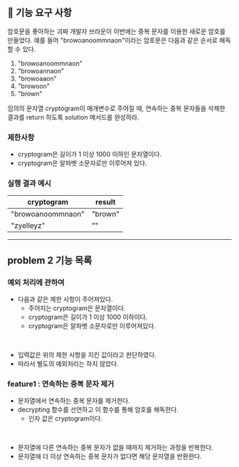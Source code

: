 ## 🚀 기능 요구 사항

암호문을 좋아하는 괴짜 개발자 브라운이 이번에는 중복 문자를 이용한 새로운 암호를 만들었다. 예를 들어 "browoanoommnaon"이라는 암호문은 다음과 같은 순서로 해독할 수 있다.

1. "browoanoommnaon"
2. "browoannaon"
3. "browoaaon"
4. "browoon"
5. "brown"

임의의 문자열 cryptogram이 매개변수로 주어질 때, 연속하는 중복 문자들을 삭제한 결과를 return 하도록 solution 메서드를 완성하라.

### 제한사항

- cryptogram은 길이가 1 이상 1000 이하인 문자열이다.
- cryptogram은 알파벳 소문자로만 이루어져 있다.

### 실행 결과 예시

| cryptogram        | result  |
| ----------------- | ------- |
| "browoanoommnaon" | "brown" |
| "zyelleyz"        | ""      |

---
## problem 2 기능 목록
### 예외 처리에 관하여
- 다음과 같은 제한 사항이 주어져있다.
  - 주어지는 cryptogram은 문자열이다.
  - cryptogram은 길이가 1 이상 1000 이하이다.
  - cryptogram은 알파벳 소문자로만 이루어져있다.
<br>

- 입력값은 위의 제한 사항을 지킨 값이라고 판단하였다.
- 따라서 별도의 예외처리는 하지 않았다.

### feature1 : 연속하는 중복 문자 제거
- 문자열에서 연속하는 중복 문자를 제거한다.
- decrypting 함수를 선언하고 이 함수를 통해 암호를 해독한다.
  - 인자 값은 cryptogram이다.
<br>

- 문자열에 다른 연속하는 중복 문자가 없을 때까지 제거하는 과정을 반복한다.
- 문자열에 더 이상 연속하는 중복 문자가 없다면 해당 문자열을 반환한다.
